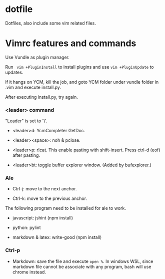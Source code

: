 # dotfile

Dotfiles, also include some vim related files.

# Vimrc features and commands

Use Vundle as plugin manager.

Run ``` vim +PluginInstall``` to install plugins and use ```vim +PluginUpdate``` to updates.

If it hangs on YCM, kill the job, and goto YCM folder under vundle folder in .vim and execute install.py.

After executing install.py, try again.

### &lt;leader> command

"Leader" is set to '\\'.

- &lt;leader>d: YcmCompleter GetDoc.

- &lt;leader>&lt;space>: noh & pclose.

- &lt;leader>p: r!cat. This enable pasting with shift-insert. Press ctrl-d (eof) after pasting.

- &lt;leader>bt: toggle buffer explorer window. (Added by bufexplorer.)

### Ale

- Ctrl-j: move to the next anchor.

- Ctrl-k: move to the previous anchor.

The following program need to be installed for ale to work.

- javascript: jshint (npm install)

- python: pylint

- markdown & latex: write-good (npm install)

### Ctrl-p

- Markdown: save the file and execute ```open %```. In windows WSL, since markdown file cannot be associate with any program, bash will use chrome instead.
